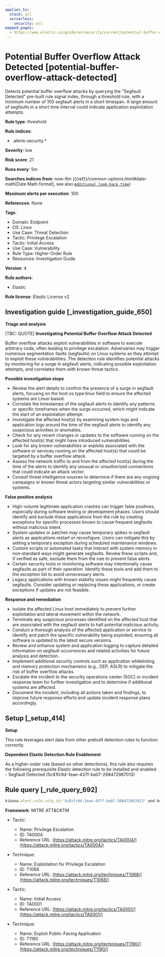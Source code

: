 ```yaml
---
applies_to:
  stack: all
  serverless:
    security: all
mapped_pages:
  - https://www.elastic.co/guide/en/security/current/potential-buffer-overflow-attack-detected.html
---
```


# Potential Buffer Overflow Attack Detected [potential-buffer-overflow-attack-detected]

Detects potential buffer overflow attacks by querying the "Segfault Detected" pre-built rule signal index, through a threshold rule, with a minimum number of 100 segfault alerts in a short timespan. A large amount of segfaults in a short time interval could indicate application exploitation attempts.

**Rule type**: threshold

**Rule indices**:

* .alerts-security.*

**Severity**: low

**Risk score**: 21

**Runs every**: 5m

**Searches indices from**: now-9m ({{ref}}/common-options.html#date-math[Date Math format], see also [`Additional look-back time`](docs-content://solutions/security/detect-and-alert/create-detection-rule.md#rule-schedule))

**Maximum alerts per execution**: 100

**References**: None

**Tags**:

* Domain: Endpoint
* OS: Linux
* Use Case: Threat Detection
* Tactic: Privilege Escalation
* Tactic: Initial Access
* Use Case: Vulnerability
* Rule Type: Higher-Order Rule
* Resources: Investigation Guide

**Version**: 4

**Rule authors**:

* Elastic

**Rule license**: Elastic License v2

## Investigation guide [_investigation_guide_650]

**Triage and analysis**

[TBC: QUOTE]
**Investigating Potential Buffer Overflow Attack Detected**

Buffer overflow attacks exploit vulnerabilities in software to execute arbitrary code, often leading to privilege escalation. Adversaries may trigger numerous segmentation faults (segfaults) on Linux systems as they attempt to exploit these vulnerabilities. The detection rule identifies potential attacks by monitoring for a surge in segfault alerts, indicating possible exploitation attempts, and correlates them with known threat tactics.

**Possible investigation steps**

* Review the alert details to confirm the presence of a surge in segfault alerts, focusing on the host.os.type:linux field to ensure the affected systems are Linux-based.
* Correlate the timestamps of the segfault alerts to identify any patterns or specific timeframes when the surge occurred, which might indicate the start of an exploitation attempt.
* Investigate the affected host(s) by examining system logs and application logs around the time of the segfault alerts to identify any suspicious activities or anomalies.
* Check for any recent changes or updates to the software running on the affected host(s) that might have introduced vulnerabilities.
* Look for any known vulnerabilities or exploits associated with the software or services running on the affected host(s) that could be targeted by a buffer overflow attack.
* Assess the network traffic to and from the affected host(s) during the time of the alerts to identify any unusual or unauthorized connections that could indicate an attack vector.
* Consult threat intelligence sources to determine if there are any ongoing campaigns or known threat actors targeting similar vulnerabilities or systems.

**False positive analysis**

* High-volume legitimate application crashes can trigger false positives, especially during software testing or development phases. Users should identify and exclude these applications from the rule by creating exceptions for specific processes known to cause frequent segfaults without malicious intent.
* System updates or patches may cause temporary spikes in segfault alerts as applications restart or reconfigure. Users can mitigate this by setting a temporary exception during scheduled maintenance windows.
* Custom scripts or automated tasks that interact with system memory in non-standard ways might generate segfaults. Review these scripts and, if verified as safe, exclude them from the rule to prevent false alerts.
* Certain security tools or monitoring software may intentionally cause segfaults as part of their operation. Identify these tools and add them to the exception list to avoid unnecessary alerts.
* Legacy applications with known stability issues might frequently cause segfaults. Consider updating or replacing these applications, or create exceptions if updates are not feasible.

**Response and remediation**

* Isolate the affected Linux host immediately to prevent further exploitation and lateral movement within the network.
* Terminate any suspicious processes identified on the affected host that are associated with the segfault alerts to halt potential malicious activity.
* Conduct a thorough analysis of the affected application or service to identify and patch the specific vulnerability being exploited, ensuring all software is updated to the latest secure versions.
* Review and enhance system and application logging to capture detailed information on segfault occurrences and related activities for future analysis and detection.
* Implement additional security controls such as application whitelisting and memory protection mechanisms (e.g., DEP, ASLR) to mitigate the risk of buffer overflow attacks.
* Escalate the incident to the security operations center (SOC) or incident response team for further investigation and to determine if additional systems are affected.
* Document the incident, including all actions taken and findings, to improve future response efforts and update incident response plans accordingly.


## Setup [_setup_414]

**Setup**

This rule leverages alert data from other prebuilt detection rules to function correctly.

**Dependent Elastic Detection Rule Enablement**

As a higher-order rule (based on other detections), this rule also requires the following prerequisite Elastic detection rule to be installed and enabled: - Segfault Detected (5c81fc9d-1eae-437f-ba07-268472967013)


## Rule query [_rule_query_692]

```js
kibana.alert.rule.rule_id:"5c81fc9d-1eae-437f-ba07-268472967013" and host.os.type:linux and event.kind:signal
```

**Framework**: MITRE ATT&CKTM

* Tactic:

    * Name: Privilege Escalation
    * ID: TA0004
    * Reference URL: [https://attack.mitre.org/tactics/TA0004/](https://attack.mitre.org/tactics/TA0004/)

* Technique:

    * Name: Exploitation for Privilege Escalation
    * ID: T1068
    * Reference URL: [https://attack.mitre.org/techniques/T1068/](https://attack.mitre.org/techniques/T1068/)

* Tactic:

    * Name: Initial Access
    * ID: TA0001
    * Reference URL: [https://attack.mitre.org/tactics/TA0001/](https://attack.mitre.org/tactics/TA0001/)

* Technique:

    * Name: Exploit Public-Facing Application
    * ID: T1190
    * Reference URL: [https://attack.mitre.org/techniques/T1190/](https://attack.mitre.org/techniques/T1190/)



